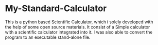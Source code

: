 # My-Standard-Calculator
This is a python based Scientific Calculator, which i solely developed with the help of some open source materials. It consist of a Simple calculator with a scientific calculator integrated into it. I was also able to convert the program to an executable stand-alone file.
